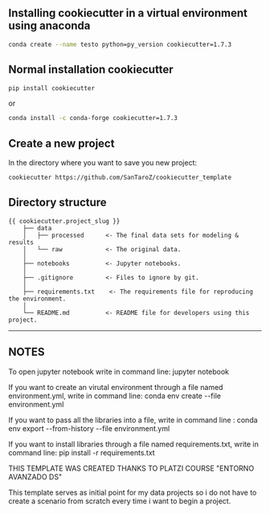 ## Installing cookiecutter in a virtual environment using anaconda

``` bash
conda create --name testo python=py_version cookiecutter=1.7.3
```

## Normal installation cookiecutter

``` bash
pip install cookiecutter
```

or

``` bash
conda install -c conda-forge cookiecutter=1.7.3
```

## Create a new project


In the directory where you want to save you new project:

```bash
cookiecutter https://github.com/SanTaroZ/cookiecutter_template
```


## Directory structure

    {{ cookiecutter.project_slug }}
        ├── data
        │   ├── processed      <- The final data sets for modeling & results
        │   └── raw            <- The original data.
        │
        ├── notebooks          <- Jupyter notebooks.
        │
        ├── .gitignore         <- Files to ignore by git.
        │
        ├── requirements.txt    <- The requirements file for reproducing the environment.
        │
        └── README.md          <- README file for developers using this project.

---

## NOTES

To open jupyter notebook write in command line: jupyter notebook

If you want to create an virutal environment through a file named environment.yml, write in command line: conda env create --file environment.yml

If you want to pass all the libraries into a file, write in command line : conda env export --from-history --file environment.yml

If you want to install libraries through a file named requirements.txt, write in command line: pip install -r requirements.txt



THIS TEMPLATE WAS CREATED THANKS TO PLATZI COURSE "ENTORNO AVANZADO DS"

This template serves as initial point for my data projects so i do not have to create a scenario from scratch every time i want to begin a project.
